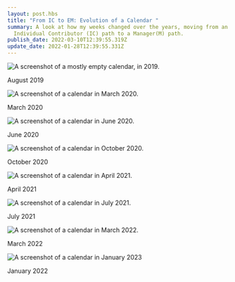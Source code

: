 ```yaml
---
layout: post.hbs
title: "From IC to EM: Evolution of a Calendar "
summary: A look at how my weeks changed over the years, moving from an
  Individual Contributor (IC) path to a Manager(M) path.
publish_date: 2022-03-10T12:39:55.319Z
update_date: 2022-01-28T12:39:55.331Z
---
```

![A screenshot of a mostly empty calendar, in 2019.](/static/images/august_2019.png "Calendar in August 2019")

<p class="u-ImageDescription">August 2019</p>

![A screenshot of a calendar in March 2020.](/static/images/march_2020.png "Calendar in March 2020")

<p class="u-ImageDescription">March 2020</p>

![A screenshot of a calendar in June 2020.](/static/images/june_2020.png "June 2020")

<p class="u-ImageDescription">June 2020</p>

![A screenshot of a calendar in October 2020.](/static/images/october_2020.png "October 2020")

<p class="u-ImageDescription">October 2020</p>

![A screenshot of a calendar in April 2021.](/static/images/april_2021.png "April 2021")

<p class="u-ImageDescription">April 2021</p>

![A screenshot of a calendar in July 2021.](/static/images/july_2021.png "July 2021")

<p class="u-ImageDescription">July 2021</p>

![A screenshot of a calendar in March 2022.](/static/images/march_2022.png "March 2022")

<p class="u-ImageDescription">March 2022</p>

![A screenshot of a calendar in January 2023](/static/images/calendar.png "January 2023")

<p class="u-ImageDescription">January 2022</p>